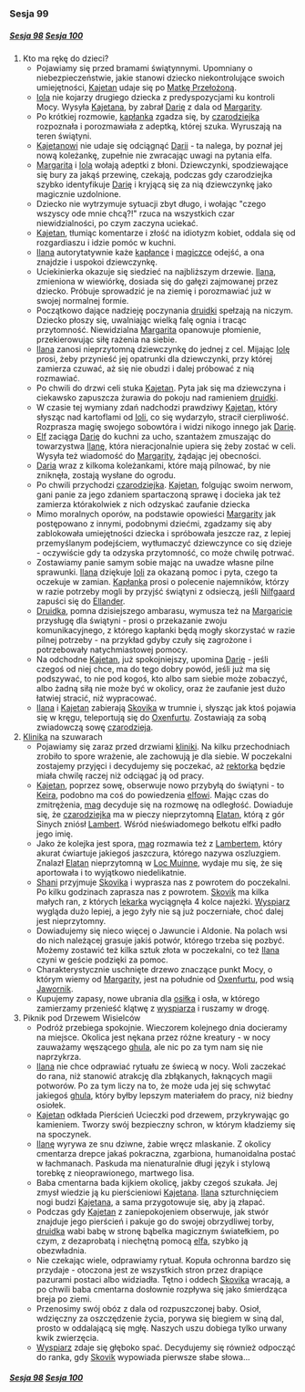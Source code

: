 ### Sesja 99
##### [Sesja 98](#sesja-098) [Sesja 100](#sesja-100)
1. Kto ma rękę do dzieci?
    - Pojawiamy się przed bramami świątynnymi. Upomniany o niebezpieczeństwie, jakie stanowi dziecko niekontrolujące swoich umiejętności, [Kajetan](#g_kajetan) udaje się po [Matkę Przełożoną](#p_matka_iola).
    - [Iola](#p_matka_iola) nie kojarzy drugiego dziecka z predyspozycjami ku kontroli Mocy. Wysyła [Kajetana](#g_kajetan), by zabrał [Darię](#p_daria) z dala od [Margarity](#p_margarita).
    - Po krótkiej rozmowie, [kapłanka](#p_matka_iola) zgadza się, by [czarodziejka](#p_margarita) rozpoznała i porozmawiała z adeptką, której szuka. Wyruszają na teren świątyni.
    - [Kajetanowi](#g_kajetan) nie udaje się odciągnąć [Darii](#p_daria) - ta nalega, by poznał jej nową koleżankę, zupełnie nie zwracając uwagi na pytania elfa.
    - [Margarita](#p_margarita) i [Iola](#p_matka_iola) wołają adeptki z błoni. Dziewczynki, spodziewające się bury za jakąś przewinę, czekają, podczas gdy czarodziejka szybko identyfikuje [Darię](#p_daria) i kryjącą się za nią dziewczynkę jako magicznie uzdolnione.
    - Dziecko nie wytrzymuje sytuacji zbyt długo, i wołając "czego wszyscy ode mnie chcą?!" rzuca na wszystkich czar niewidzialności, po czym zaczyna uciekać.
    - [Kajetan](#g_kajetan), tłumiąc komentarze i złość na idiotyzm kobiet, oddala się od rozgardiaszu i idzie pomóc w kuchni.
    - [Ilana](#g_ilana) autorytatywnie każe [kapłance](#p_matka_iola) i [magiczce](#p_margarita) odejść, a ona znajdzie i uspokoi dziewczynkę.
    - Uciekinierka okazuje się siedzieć na najbliższym drzewie. [Ilana](#g_ilana), zmieniona w wiewiórkę, dosiada się do gałęzi zajmowanej przez dziecko. Próbuje sprowadzić je na ziemię i porozmawiać już w swojej normalnej formie.
    - Początkowo dające nadzieję poczynania [druidki](#g_ilana) spełzają na niczym. Dziecko płoszy się, uwalniając wielką falę ognia i tracąc przytomność. Niewidzialna [Margarita](#p_margarita) opanowuje płomienie, przekierowując siłę rażenia na siebie.
    - [Ilana](#g_ilana) zanosi nieprzytomną dziewczynkę do jednej z cel. Mijając [Iolę](#p_matka_iola) prosi, żeby przynieść jej opatrunki dla dziewczynki, przy której zamierza czuwać, aż się nie obudzi i dalej próbować z nią rozmawiać.
    - Po chwili do drzwi celi stuka [Kajetan](#g_kajetan). Pyta jak się ma dziewczyna i ciekawsko zapuszcza żurawia do pokoju nad ramieniem [druidki](#g_ilana).
    - W czasie tej wymiany zdań nadchodzi prawdziwy [Kajetan](#g_kajetan), który słysząc nad kartoflami od [Ioli](#p_matka_iola), co się wydarzyło, stracił cierpliwość. Rozprasza magię swojego sobowtóra i widzi nikogo innego jak [Darię](#p_daria).
    - [Elf](#g_kajetan) zaciąga [Darię](#p_daria) do kuchni za ucho, szantażem zmuszając do towarzystwa [Ilanę](#g_ilana), która nieracjonalnie upiera się żeby zostać w celi. Wysyła też wiadomość do [Margarity](#p_margarita), żądając jej obecności.
    - [Daria](#p_daria) wraz z kilkoma koleżankami, które mają pilnować, by nie zniknęła, zostają wysłane do ogrodu.
    - Po chwili przychodzi [czarodziejka](#p_margarita). [Kajetan](#g_kajetan), folgując swoim nerwom, gani panie za jego zdaniem spartaczoną sprawę i docieka jak też zamierza którakolwiek z nich odzyskać zaufanie dziecka
    - Mimo moralnych oporów, na podstawie opowieści [Margarity](#p_margarita) jak postępowano z innymi, podobnymi dziećmi, zgadzamy się aby zablokowała umiejętności dziecka i spróbowała jeszcze raz, z lepiej przemyślanym podejściem, wytłumaczyć dziewczynce co się dzieje - oczywiście gdy ta odzyska przytomność, co może chwilę potrwać.
    - Zostawiamy panie samym sobie mając na uwadze własne pilne sprawunki. [Ilana](#g_ilana) dziękuje [Ioli](#p_matka_iola) za okazaną pomoc i pyta, czego ta oczekuje w zamian. [Kapłanka](#p_matka_iola) prosi o polecenie najemników, którzy w razie potrzeby mogli by przyjść świątyni z odsieczą, jeśli [Nilfgaard](#l_nilfgaard) zapuści się do [Ellander](#l_ellander).
    - [Druidka](#g_ilana), pomna dzisiejszego ambarasu, wymusza też na [Margaricie](#p_margarita) przysługę dla świątyni - prosi o przekazanie zwoju komunikacyjnego, z którego kapłanki będą mogły skorzystać w razie pilnej potrzeby - na przykład gdyby czuły się zagrożone i potrzebowały natychmiastowej pomocy.
    - Na odchodne [Kajetan](#g_kajetan), już spokojniejszy, upomina [Darię](#p_daria) - jeśli czegoś od niej chce, ma do tego dobry powód, jeśli już ma się podszywać, to nie pod kogoś, kto albo sam siebie może zobaczyć, albo żadną siłą nie może być w okolicy, oraz że zaufanie jest dużo łatwiej stracić, niż wypracować.
    - [Ilana](#g_ilana) i [Kajetan](#g_kajetan) zabierają [Skovika](#p_skovik) w trumnie i, słysząc jak ktoś pojawia się w kręgu, teleportują się do [Oxenfurtu](#l_oxenfurt). Zostawiają za sobą zwiadowczą sowę [czarodzieja](#g_kajetan). 
2. [Klinika](#l_klinika) na szuwarach
    - Pojawiamy się zaraz przed drzwiami [kliniki](#l_klinika). Na kilku przechodniach zrobiło to spore wrażenie, ale zachowują je dla siebie. W poczekalni zostajemy przyjęci i decydujemy się poczekać, aż [rektorka](#p_shani) będzie miała chwilę raczej niż odciągać ją od pracy.
    - [Kajetan](#g_kajetan), poprzez sowę, obserwuje nowo przybyłą do świątyni - to [Keira](#p_keira_metz), podobno ma coś do powiedzenia [elfowi](#g_kajetan). Mając czas do zmitrężenia, [mag](#g_kajetan) decyduje się na rozmowę na odległość. Dowiaduje się, że [czarodziejka](#p_keira_metz) ma w pieczy nieprzytomną [Elatan](#p_elatan), którą z gór Sinych zniósł [Lambert](#p_lambert). Wśród nieświadomego bełkotu elfki padło jego imię.
    - Jako że kolejka jest spora, [mag](#g_kajetan) rozmawia też z [Lambertem](#p_lambert), który akurat ćwiartuje jakiegoś jaszczura, którego nazywa oszluzgiem. Znalazł [Elatan](#p_elatan) nieprzytomną w [Loc Muinne](#l_loc_muinne), wydaje mu się, że się aportowała i to wyjątkowo niedelikatnie.
    - [Shani](#p_shani) przyjmuje [Skovika](#p_skovik) i wyprasza nas z powrotem do poczekalni. Po kilku godzinach zaprasza nas z powrotem. [Skovik](#p_skovik) ma kilka małych ran, z których [lekarka](#p_shani) wyciągnęła 4 kolce najeżki. [Wyspiarz](#p_skovik) wygląda dużo lepiej, a jego żyły nie są już poczerniałe, choć dalej jest nieprzytomny.
    - Dowiadujemy się nieco więcej o Jawuncie i Aldonie. Na polach wsi do nich należącej grasuje jakiś potwór, którego trzeba się pozbyć. Możemy zostawić też kilka sztuk złota w poczekalni, co też [Ilana](#g_ilana) czyni w geście podzięki za pomoc.
    - Charakterystycznie uschnięte drzewo znaczące punkt Mocy, o którym wiemy od [Margarity](#p_margarita), jest na południe od [Oxenfurtu](#l_oxenfurt), pod wsią [Jawornik](#l_jawornik).
    - Kupujemy zapasy, nowe ubrania dla [osiłka](#p_skovik) i osła, w którego zamierzamy przenieść klątwę z [wyspiarza](#p_skovik) i ruszamy w drogę.
3. Piknik pod Drzewem Wisielców
    - Podróż przebiega spokojnie. Wieczorem kolejnego dnia docieramy na miejsce. Okolica jest nękana przez różne kreatury - w nocy zauważamy węszącego [ghula](#b_ghul), ale nic po za tym nam się nie naprzykrza.
    - [Ilana](#g_ilana) nie chce odprawiać rytuału ze świecą w nocy. Woli zaczekać do rana, niż stanowić atrakcję dla zbłąkanych, łaknących magii potworów. Po za tym liczy na to, że może uda jej się schwytać jakiegoś [ghula](#b_ghul), który byłby lepszym materiałem do pracy, niż biedny osiołek.
    - [Kajetan](#g_kajetan) odkłada Pierścień Ucieczki pod drzewem, przykrywając go kamieniem. Tworzy swój bezpieczny schron, w którym kładziemy się na spoczynek.
    - [Ilanę](#g_ilana) wyrywa ze snu dziwne, żabie wręcz mlaskanie. Z okolicy cmentarza drepce jakaś pokraczna, zgarbiona, humanoidalna postać w łachmanach. Paskuda ma nienaturalnie długi język i stylową torebkę z nieoprawionego, martwego lisa.
    - Baba cmentarna bada kijkiem okolicę, jakby czegoś szukała. Jej zmysł wiedzie ją ku pierścieniowi [Kajetana](#g_kajetan). [Ilana](#g_ilana) szturchnięciem nogi budzi [Kajetana](#g_kajetan), a sama przygotowuje się, aby ją złapać.
    - Podczas gdy [Kajetan](#g_kajetan) z zaniepokojeniem obserwuje, jak stwór znajduje jego pierścień i pakuje go do swojej obrzydliwej torby, [druidka](#g_ilana) wabi babę w stronę bąbelka magicznym światełkiem, po czym, z dezaprobatą i niechętną pomocą [elfa](#g_kajetan), szybko ją obezwładnia.
    - Nie czekając wiele, odprawiamy rytuał. Kopuła ochronna bardzo się przydaje - otoczona jest ze wszystkich stron przez drapiące pazurami postaci albo widziadła. Tętno i oddech [Skovika](#p_skovik) wracają, a po chwili baba cmentarna dosłownie rozpływa się jako śmierdząca breja po ziemi.
    - Przenosimy swój obóz z dala od rozpuszczonej baby. Osioł, wdzięczny za oszczędzenie życia, porywa się biegiem w siną dal, prosto w oddalającą się mgłę. Naszych uszu dobiega tylko urwany kwik zwierzęcia.
    - [Wyspiarz](#p_skovik) zdaje się głęboko spać. Decydujemy się również odpocząć do ranka, gdy [Skovik](#p_skovik) wypowiada pierwsze słabe słowa...

##### [Sesja 98](#sesja-098) [Sesja 100](#sesja-100)